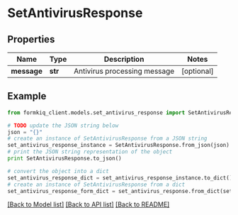# SetAntivirusResponse


## Properties

Name | Type | Description | Notes
------------ | ------------- | ------------- | -------------
**message** | **str** | Antivirus processing message | [optional] 

## Example

```python
from formkiq_client.models.set_antivirus_response import SetAntivirusResponse

# TODO update the JSON string below
json = "{}"
# create an instance of SetAntivirusResponse from a JSON string
set_antivirus_response_instance = SetAntivirusResponse.from_json(json)
# print the JSON string representation of the object
print SetAntivirusResponse.to_json()

# convert the object into a dict
set_antivirus_response_dict = set_antivirus_response_instance.to_dict()
# create an instance of SetAntivirusResponse from a dict
set_antivirus_response_form_dict = set_antivirus_response.from_dict(set_antivirus_response_dict)
```
[[Back to Model list]](../README.md#documentation-for-models) [[Back to API list]](../README.md#documentation-for-api-endpoints) [[Back to README]](../README.md)


